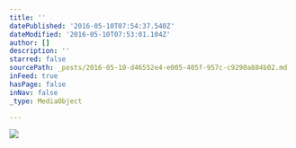 ```yaml
---
title: ''
datePublished: '2016-05-10T07:54:37.540Z'
dateModified: '2016-05-10T07:53:01.104Z'
author: []
description: ''
starred: false
sourcePath: _posts/2016-05-10-d46552e4-e005-405f-957c-c9290a884b02.md
inFeed: true
hasPage: false
inNav: false
_type: MediaObject

---
```

![](https://the-grid-user-content.s3-us-west-2.amazonaws.com/d0d59b09-219c-48a6-a447-09b6f21f3465.jpg)